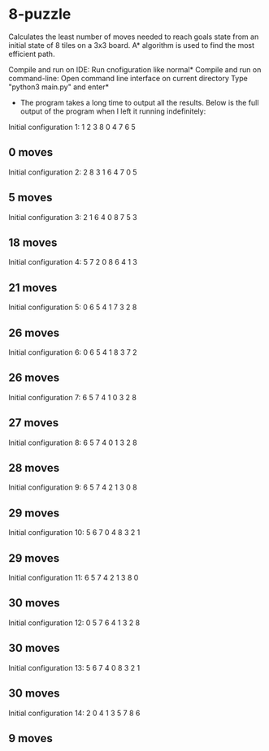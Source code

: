 # 8-puzzle
Calculates the least number of moves needed to reach goals state from an initial state of 8 tiles on a 3x3 board. A* algorithm is used to find the most efficient path. 

Compile and run on IDE:
	Run cnofiguration like normal*
Compile and run on command-line:
	Open command line interface on current directory
	Type "python3 main.py" and enter*
	
* The program takes a long time to output all the results.
Below is the full output of the program when I left it running indefinitely:

Initial configuration 1:
1 2 3
8 0 4
7 6 5

0 moves
----------------------------------
Initial configuration 2:
2 8 3
1 6 4
7 0 5

5 moves
----------------------------------
Initial configuration 3:
2 1 6
4 0 8
7 5 3

18 moves
----------------------------------
Initial configuration 4:
5 7 2
0 8 6
4 1 3

21 moves
----------------------------------
Initial configuration 5:
0 6 5
4 1 7
3 2 8

26 moves
----------------------------------
Initial configuration 6:
0 6 5
4 1 8
3 7 2

26 moves
----------------------------------
Initial configuration 7:
6 5 7
4 1 0
3 2 8

27 moves
----------------------------------
Initial configuration 8:
6 5 7
4 0 1
3 2 8

28 moves
----------------------------------
Initial configuration 9:
6 5 7
4 2 1
3 0 8

29 moves
----------------------------------
Initial configuration 10:
5 6 7
0 4 8
3 2 1

29 moves
----------------------------------
Initial configuration 11:
6 5 7
4 2 1
3 8 0

30 moves
----------------------------------
Initial configuration 12:
0 5 7
6 4 1
3 2 8

30 moves
----------------------------------
Initial configuration 13:
5 6 7
4 0 8
3 2 1

30 moves
----------------------------------
Initial configuration 14:
2 0 4
1 3 5
7 8 6

9 moves
----------------------------------

